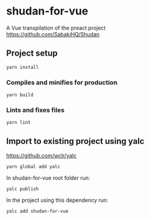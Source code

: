 # shudan-for-vue

A Vue transpilation of the preact project https://github.com/SabakiHQ/Shudan

## Project setup

```
yarn install
```

### Compiles and minifies for production

```
yarn build
```

### Lints and fixes files

```
yarn lint
```

## Import to existing project using yalc
https://github.com/wclr/yalc
```
yarn global add yalc
```

In shudan-for-vue root folder run:
```
yalc publish
```

In the project using this dependency run:
```
yalc add shudan-for-vue
```